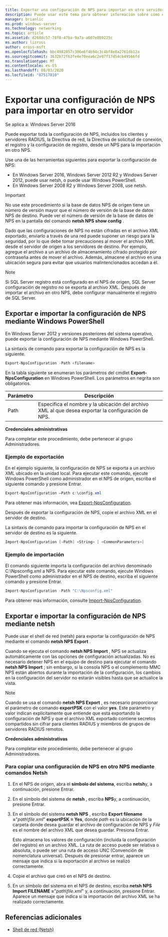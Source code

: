 ```yaml
---
title: Exportar una configuración de NPS para importar en otro servidor
description: Puede usar este tema para obtener información sobre cómo exportar una configuración del servidor de directivas de redes en Windows Server 2016.
manager: brianlic
ms.prod: windows-server
ms.technology: networking
ms.topic: article
ms.assetid: d268dc57-78f8-47ba-9a7a-a607e8b9225c
ms.author: lizross
author: eross-msft
ms.openlocfilehash: bbc4982057c306e6f4b94c3c4bf8e8a2761db12a
ms.sourcegitcommit: 3632b72f63fe4e70eea6c2e97f17d54cb49566fd
ms.translationtype: MT
ms.contentlocale: es-ES
ms.lasthandoff: 08/03/2020
ms.locfileid: "87517810"
---
```

# <a name="export-an-nps-configuration-for-import-on-another-server"></a>Exportar una configuración de NPS para importar en otro servidor

Se aplica a: Windows Server 2016

Puede exportar toda la configuración de NPS, incluidos los clientes y servidores RADIUS, la Directiva de red, la Directiva de solicitud de conexión, el registro y la configuración de registro, desde un NPS para la importación en otro NPS.

Use una de las herramientas siguientes para exportar la configuración de NPS:

- En Windows Server 2016, Windows Server 2012 R2 y Windows Server 2012, puede usar netsh, o puede usar Windows PowerShell.
- En Windows Server 2008 R2 y Windows Server 2008, use netsh.

> [!IMPORTANT]
> No use este procedimiento si la base de datos NPS de origen tiene un número de versión mayor que el número de versión de la base de datos NPS de destino. Puede ver el número de versión de la base de datos de NPS en la pantalla del comando **netsh NPS show config** .

Dado que las configuraciones de NPS no están cifradas en el archivo XML exportado, enviarlo a través de una red puede suponer un riesgo para la seguridad, por lo que debe tomar precauciones al mover el archivo XML desde el servidor de origen a los servidores de destino. Por ejemplo, agregue el archivo a un archivo de almacenamiento cifrado protegido por contraseña antes de mover el archivo. Además, almacene el archivo en una ubicación segura para evitar que usuarios malintencionados accedan a él.

> [!NOTE]
> Si SQL Server registro está configurado en el NPS de origen, SQL Server configuración de registro no se exporta al archivo XML. Después de importar el archivo en otro NPS, debe configurar manualmente el registro de SQL Server.

## <a name="export-and-import-the-nps-configuration-by-using-windows-powershell"></a>Exportar e importar la configuración de NPS mediante Windows PowerShell

En Windows Server 2012 y versiones posteriores del sistema operativo, puede exportar la configuración de NPS mediante Windows PowerShell.

La sintaxis de comando para exportar la configuración de NPS es la siguiente.

```powershell
Export-NpsConfiguration -Path <filename>
```

En la tabla siguiente se enumeran los parámetros del cmdlet **Export-NpsConfiguration** en Windows PowerShell. Los parámetros en negrita son obligatorios.

|Parámetro|Descripción|
|---------|-----------|
|Path|Especifica el nombre y la ubicación del archivo XML al que desea exportar la configuración de NPS.|

**Credenciales administrativas**

Para completar este procedimiento, debe pertenecer al grupo Administradores.

### <a name="export-example"></a>Ejemplo de exportación

En el ejemplo siguiente, la configuración de NPS se exporta a un archivo XML ubicado en la unidad local. Para ejecutar este comando, ejecute Windows PowerShell como administrador en el NPS de origen, escriba el siguiente comando y presione Entrar.

```powershell
Export-NpsConfiguration –Path c:\config.xml
```

Para obtener más información, vea [Export-NpsConfiguration](https://technet.microsoft.com/library/jj872749.aspx).

Después de exportar la configuración de NPS, copie el archivo XML en el servidor de destino.

La sintaxis de comando para importar la configuración de NPS en el servidor de destino es la siguiente.

```powershell
Import-NpsConfiguration [-Path] <String> [ <CommonParameters>]
```

### <a name="import-example"></a>Ejemplo de importación

El comando siguiente importa la configuración del archivo denominado C:\Npsconfig.xml a NPS. Para ejecutar este comando, ejecute Windows PowerShell como administrador en el NPS de destino, escriba el siguiente comando y presione Entrar.

```powershell
Import-NpsConfiguration -Path "C:\Npsconfig.xml"
```

Para obtener más información, consulte [Import-NpsConfiguration](https://technet.microsoft.com/library/jj872750.aspx).

## <a name="export-and-import-the-nps-configuration-by-using-netsh"></a>Exportar e importar la configuración de NPS mediante netsh

Puede usar el shell de red (netsh) para exportar la configuración de NPS mediante el comando **netsh NPS Export** .

Cuando se ejecuta el comando **netsh NPS Import** , NPS se actualiza automáticamente con las opciones de configuración actualizadas. No es necesario detener NPS en el equipo de destino para ejecutar el comando **netsh NPS Import** ; sin embargo, si la consola NPS o el complemento MMC NPS están abiertos durante la importación de la configuración, los cambios en la configuración del servidor no estarán visibles hasta que se actualice la vista.

> [!NOTE]
> Cuando se usa el comando **netsh NPS Export** , es necesario proporcionar el parámetro de comando **exportPSK** con el valor **yes**. Este parámetro y valor indican explícitamente que entiende que está exportando la configuración de NPS y que el archivo XML exportado contiene secretos compartidos sin cifrar para clientes RADIUS y miembros de grupos de servidores RADIUS remotos.

**Credenciales administrativas**

Para completar este procedimiento, debe pertenecer al grupo Administradores.

### <a name="to-copy-an-nps-configuration-to-another-nps-using-netsh-commands"></a>Para copiar una configuración de NPS en otro NPS mediante comandos Netsh

1. En el NPS de origen, abra el **símbolo del sistema**, escriba **netsh**y, a continuación, presione Entrar.

2. En el símbolo del sistema de **netsh** , escriba **NPS**y, a continuación, presione Entrar.

3. En el símbolo del sistema **netsh NPS** , escriba **Export filename =**"*path\file.xml*" **exportPSK = Yes**, donde *path* es la ubicación de la carpeta donde desea guardar el archivo de configuración de NPS y *File* es el nombre del archivo XML que desea guardar. Presiona Entrar.

    Esto almacena los valores de configuración (incluida la configuración del registro) en un archivo XML. La ruta de acceso puede ser relativa o absoluta, o puede ser una ruta de acceso UNC (Convención de nomenclatura universal). Después de presionar entrar, aparece un mensaje que indica si la exportación al archivo se realizó correctamente.

4. Copie el archivo que creó en el NPS de destino.

5. En un símbolo del sistema en el NPS de destino, escriba **netsh NPS Import FILENAME =**"*path\file.xml*" y, a continuación, presione Entrar. Aparece un mensaje que indica si la importación del archivo XML se ha realizado correctamente.

## <a name="additional-references"></a>Referencias adicionales

- [Shell de red (Netsh)](../netsh/netsh.md)
